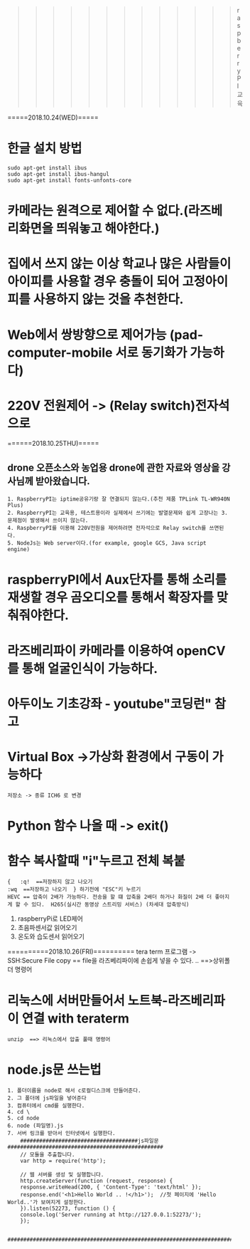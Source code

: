 >>>>>>>>>>>>>raspberryPI 교육 

=====2018.10.24(WED)=====
# 한글 설치 방법
    sudo apt-get install ibus
    sudo apt-get install ibus-hangul
    sudo apt-get install fonts-unfonts-core

# 카메라는 원격으로 제어할 수 없다.(라즈베리화면을 띄워놓고 해야한다.)

# 집에서 쓰지 않는 이상 학교나 많은 사람들이 아이피를 사용할 경우 충돌이 되어 고정아이피를 사용하지 않는 것을 추천한다.

# Web에서 쌍방향으로 제어가능 (pad-computer-mobile 서로 동기화가 가능하다)
# 220V 전원제어 -> (Relay switch)전자석으로

======2018.10.25THU)=====

## drone 오픈소스와 농업용 drone에 관한 자료와 영상을 강사님께 받아왔습니다.
    1. RaspberryPI는 iptime공유기랑 잘 연결되지 않는다.(추천 제품 TPLink TL-WR940N Plus)
    2. RaspberryPI는 교육용, 테스트용이라 실제에서 쓰기에는 발열문제와 쉽게 고장나는 3. 문제점이 발생해서 쓰이지 않는다.
    4. RaspberryPI를 이용해 220V전원을 제어하려면 전자석으로 Relay switch를 쓰면된다.
    5. NodeJs는 Web server이다.(for example, google GCS, Java script engine)

# raspberryPI에서 Aux단자를 통해 소리를 재생할 경우 곰오디오를 통해서 확장자를 맞춰줘야한다.
# 라즈베리파이 카메라를 이용하여 openCV를 통해 얼굴인식이 가능하다.

# 아두이노 기초강좌 - youtube"코딩런" 참고

# Virtual Box ->가상화 환경에서 구동이 가능하다
    저장소 -> 종류 ICH6 로 변경

# Python 함수 나올 때 -> exit()
# 함수 복사할때 "i"누르고 전체 복붙
    {   :q!  ==저장하지 않고 나오기   
    :wq  ==저장하고 나오기  } 하기전에 "ESC"키 누르기
    HEVC == 압축이 2배가 가능하다. 전송을 할 떄 압축을 2배더 하거나 화질이 2배 더 좋아지게 할 수 있다.  H265(실시간 동영상 스트리밍 서비스) (차세대 압축방식)

1. raspberryPi로 LED제어
2. 초음파센서값 읽어오기
3. 온도와 습도센서 읽어오기


==========2018.10.26(FRI)==========
tera term 프로그램 -> SSH:Secure File copy == file을 라즈베리파이에 손쉽게 넣을 수 있다.
..  ==>상위폴더 명령어

# 리눅스에 서버만들어서 노트북-라즈베리파이 연결 with teraterm
    unzip  ==> 리눅스에서 압출 풀때 명령어

# node.js문 쓰는법
    1. 폴더이름을 node로 해서 c로컬디스크에 만들어준다.
    2. 그 폴더에 js파일을 넣어준다
    3. 컴퓨터에서 cmd를 실행한다.
    4. cd \
    5. cd node
    6. node (파일명).js
    7. 서버 링크를 받아서 인터넷에서 실행한다.
        #####################################js파일문#################################################
        // 모듈을 추출합니다.
        var http = require('http');

        // 웹 서버를 생성 및 실행합니다.
        http.createServer(function (request, response) {
        response.writeHead(200, { 'Content-Type': 'text/html' });       
        response.end('<h1>Hello World .. !</h1>');  //첫 페이지에 'Hello World..'가 보여지게 설정한다.
        }).listen(52273, function () {
        console.log('Server running at http://127.0.0.1:52273/');
        });

        ################################################################################################
